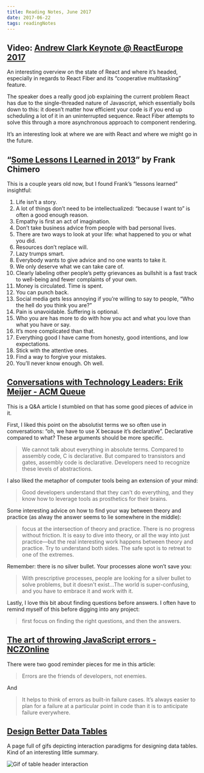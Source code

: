 ```yaml
---
title: Reading Notes, June 2017
date: 2017-06-22
tags: readingNotes
---
```


## Video: [Andrew Clark Keynote @ ReactEurope 2017](https://www.youtube.com/watch?v=QW5TE4vrklU)

An interesting overview on the state of React and where it’s headed, especially in regards to React Fiber and its “cooperative multitasking” feature. 

The speaker does a really good job explaining the current problem React has due to the single-threaded nature of Javascript, which essentially boils down to this: it doesn’t matter how efficient your code is if you end up scheduling a lot of it in an uninterrupted sequence. React Fiber attempts to solve this through a more asynchronous approach to component rendering.

It’s an interesting look at where we are with React and where we might go in the future. 

## “[Some Lessons I Learned in 2013](https://www.frankchimero.com/archive/2014/2013-lessons/)” by Frank Chimero

This is a couple years old now, but I found Frank’s “lessons learned” insightful:

1. Life isn’t a story.
2. A lot of things don’t need to be intellectualized: “because I want to” is often a good enough reason.
3. Empathy is first an act of imagination.
4. Don’t take business advice from people with bad personal lives.
5. There are two ways to look at your life: what happened to you or what you did.
6. Resources don’t replace will.
7. Lazy trumps smart.
8. Everybody wants to give advice and no one wants to take it.
9. We only deserve what we can take care of.
10. Clearly labeling other people’s petty grievances as bullshit is a fast track to well-being and fewer complaints of your own.
11. Money is circulated. Time is spent.
12. You can punch back.
13. Social media gets less annoying if you’re willing to say to people, “Who the hell do you think you are?”
14. Pain is unavoidable. Suffering is optional.
15. Who you are has more to do with how you act and what you love than what you have or say.
16. It’s more complicated than that.
17. Everything good I have came from honesty, good intentions, and low expectations.
18. Stick with the attentive ones.
19. Find a way to forgive your mistakes.
20. You’ll never know enough. Oh well.

## [Conversations with Technology Leaders: Erik Meijer - ACM Queue](http://queue.acm.org/detail.cfm?id=3092954)

This is a Q&A article I stumbled on that has some good pieces of advice in it.

First, I liked this point on the absolutist terms we so often use in conversations: “oh, we have to use X because it’s declarative”. Declarative compared to what? These arguments should be more specific.

>  We cannot talk about everything in absolute terms. Compared to assembly code, C is declarative. But compared to transistors and gates, assembly code is declarative. Developers need to recognize these levels of abstractions.

I also liked the metaphor of computer tools being an extension of your mind:

> Good developers understand that they can't do everything, and they know how to leverage tools as prosthetics for their brains.

Some interesting advice on how to find your way between theory and practice (as alway the answer seems to lie somewhere in the middle):

> focus at the intersection of theory and practice. There is no progress without friction. It is easy to dive into theory, or all the way into just practice—but the real interesting work happens between theory and practice. Try to understand both sides. The safe spot is to retreat to one of the extremes.

Remember: there is no silver bullet. Your processes alone won’t save you:

> With prescriptive processes, people are looking for a silver bullet to solve problems, but it doesn't exist...The world is super-confusing, and you have to embrace it and work with it.

Lastly, I love this bit about finding questions before answers. I often have to remind myself of this before digging into any project: 

> first focus on finding the right questions, and then the answers.

## [The art of throwing JavaScript errors - NCZOnline](https://www.nczonline.net/blog/2009/03/03/the-art-of-throwing-javascript-errors/)

There were two good reminder pieces for me in this article:

> Errors are the friends of developers, not enemies.

And

> It helps to think of errors as built-in failure cases. It’s always easier to plan for a failure at a particular point in code than it is to anticipate failure everywhere.

## [Design Better Data Tables](https://uxdesign.cc/design-better-data-tables-4ecc99d23356)

A page full of gifs depicting interaction paradigms for designing data tables. Kind of an interesting little summary.

![Gif of table header interaction](https://cdn-images-1.medium.com/max/800/1*kXEEaxvKP_9xRT0HuqScTQ.gif)